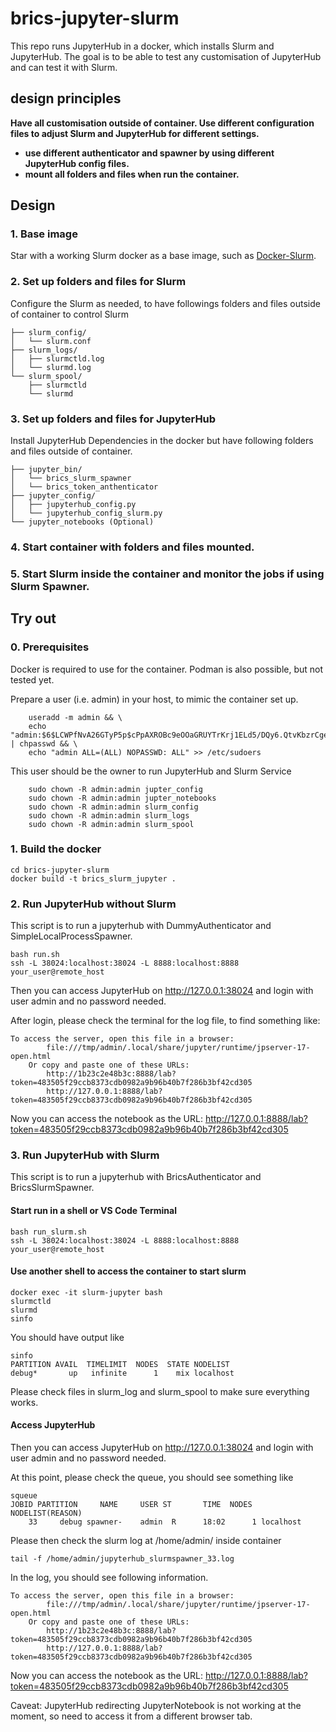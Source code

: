 # brics-jupyter-slurm
This repo runs JupyterHub in a docker, which installs Slurm and JupyterHub. The goal is to be able to test any customisation of JupyterHub and can test it with Slurm. 

## design principles

**Have all customisation outside of container. Use different configuration files to adjust Slurm and JupyterHub for different settings.**

- **use different authenticator and spawner by using different JupyterHub config files.**
- **mount all folders and files when run the container.**

## Design

### 1. Base image 

Star with a working Slurm docker as a base image, such as [Docker-Slurm](https://github.com/owhere/docker-slurm).

### 2. Set up folders and files for Slurm 

Configure the Slurm as needed, to have followings folders and files outside of container to control Slurm

```plaintext
├── slurm_config/                     
│   └── slurm.conf           
├── slurm_logs/                  
│   ├── slurmctld.log          
│   └── slurmd.log   
└── slurm_spool/                 
    ├── slurmctld            
    └── slurmd
```                 

### 3. Set up folders and files for JupyterHub

Install JupyterHub Dependencies in the docker but have following folders and files outside of container.

```plaintext
├── jupyter_bin/         
│   └── brics_slurm_spawner    
│   └── brics_token_anthenticator    
├── jupyter_config/                
│   ├── jupyterhub_config.py         
│   └── jupyterhub_config_slurm.py
└── jupyter_notebooks (Optional)
```

### 4. Start container with folders and files mounted.

### 5. Start Slurm inside the container and monitor the jobs if using Slurm Spawner.

## Try out

### 0. Prerequisites

Docker is required to use for the container. Podman is also possible, but not tested yet.

Prepare a user (i.e. admin) in your host, to mimic the container set up.
```shell
    useradd -m admin && \
    echo "admin:$6$LCWPfNvA26GTyP5p$cPpAXROBc9eOOaGRUYTrKrj1ELd5/DQy6.QtvKbzrCgeEce1Dlw2R4IZvxSvd08WGdghKQC1AKcv82wcMiHXx/" | chpasswd && \
    echo "admin ALL=(ALL) NOPASSWD: ALL" >> /etc/sudoers
```
This user should be the owner to run JupyterHub and Slurm Service

```
    sudo chown -R admin:admin jupter_config 
    sudo chown -R admin:admin jupter_notebooks
    sudo chown -R admin:admin slurm_config
    sudo chown -R admin:admin slurm_logs 
    sudo chown -R admin:admin slurm_spool
```

### 1. Build the docker

```shell
cd brics-jupyter-slurm
docker build -t brics_slurm_jupyter .
```

### 2. Run JupyterHub without Slurm
This script is to run a jupyterhub with DummyAuthenticator and SimpleLocalProcessSpawner.

```shell
bash run.sh
ssh -L 38024:localhost:38024 -L 8888:localhost:8888 your_user@remote_host
```

Then you can access JupyterHub on http://127.0.0.1:38024 and login with user admin and no password needed.

After login, please check the terminal for the log file, to find something like:

```
To access the server, open this file in a browser:
        file:///tmp/admin/.local/share/jupyter/runtime/jpserver-17-open.html
    Or copy and paste one of these URLs:
        http://1b23c2e48b3c:8888/lab?token=483505f29ccb8373cdb0982a9b96b40b7f286b3bf42cd305
        http://127.0.0.1:8888/lab?token=483505f29ccb8373cdb0982a9b96b40b7f286b3bf42cd305
```

Now you can access the notebook as the URL: http://127.0.0.1:8888/lab?token=483505f29ccb8373cdb0982a9b96b40b7f286b3bf42cd305 

### 3. Run JupyterHub with Slurm
This script is to run a jupyterhub with BricsAuthenticator and BricsSlurmSpawner.

#### Start run in a shell or VS Code Terminal
```shell
bash run_slurm.sh
ssh -L 38024:localhost:38024 -L 8888:localhost:8888 your_user@remote_host
```

#### Use another shell to access the container to start slurm
```shell
docker exec -it slurm-jupyter bash
slurmctld
slurmd  
sinfo
```

You should have output like
```shell
sinfo
PARTITION AVAIL  TIMELIMIT  NODES  STATE NODELIST
debug*       up   infinite      1    mix localhost
```
Please check files in slurm_log and slurm_spool to make sure everything works.

#### Access JupyterHub

Then you can access JupyterHub on http://127.0.0.1:38024 and login with user admin and no password needed.

At this point, please check the queue, you should see something like
```
squeue
JOBID PARTITION     NAME     USER ST       TIME  NODES NODELIST(REASON)
    33     debug spawner-    admin  R      18:02      1 localhost
```

Please then check the slurm log at /home/admin/ inside container
```shell
tail -f /home/admin/jupyterhub_slurmspawner_33.log
```

In the log, you should see following information.
```
To access the server, open this file in a browser:
        file:///tmp/admin/.local/share/jupyter/runtime/jpserver-17-open.html
    Or copy and paste one of these URLs:
        http://1b23c2e48b3c:8888/lab?token=483505f29ccb8373cdb0982a9b96b40b7f286b3bf42cd305
        http://127.0.0.1:8888/lab?token=483505f29ccb8373cdb0982a9b96b40b7f286b3bf42cd305
```

Now you can access the notebook as the URL: http://127.0.0.1:8888/lab?token=483505f29ccb8373cdb0982a9b96b40b7f286b3bf42cd305 

Caveat: JupyterHub redirecting JupyterNotebook is not working at the moment, so need to access it from a different browser tab.
